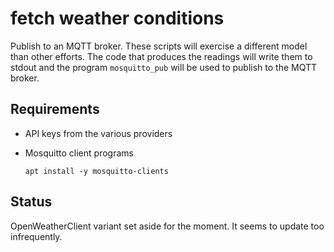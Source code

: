 # fetch weather conditions 
Publish to an MQTT broker. These scripts will exercise a different model
than other efforts. The code that produces the readings will write them to
stdout and the program `mosquitto_pub` will be used to publish to the MQTT
broker.

## Requirements
* API keys from the various providers
* Mosquitto client programs

    `apt install -y mosquitto-clients`

## Status
OpenWeatherClient variant set aside for the moment. It seems to update too infrequently.
